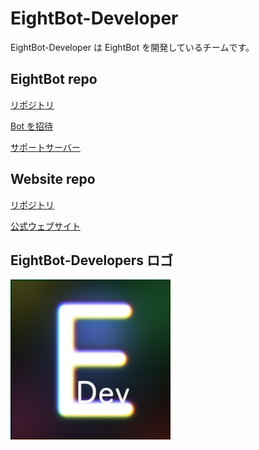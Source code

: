 # EightBot-Developer

EightBot-Developer は EightBot を開発しているチームです。

## EightBot repo

[リポジトリ](https://github.com/EightBot-Developer/EightBot)

[Bot を招待](https://discord.com/oauth2/authorize?client_id=979877840382197790&permissions=1644971949559&scope=bot%20applications.commands)

[サポートサーバー](https://discord.com/invite/e47A2KcY4j)

## Website repo

[リポジトリ](https://github.com/EightBot-Developer/Website)

[公式ウェブサイト](https://eightbot-developer.github.io/Website/)

## EightBot-Developers ロゴ
<img src="eightdev2.png" oncontextmenu="alert('画像保存しないでね！'); return false;">

